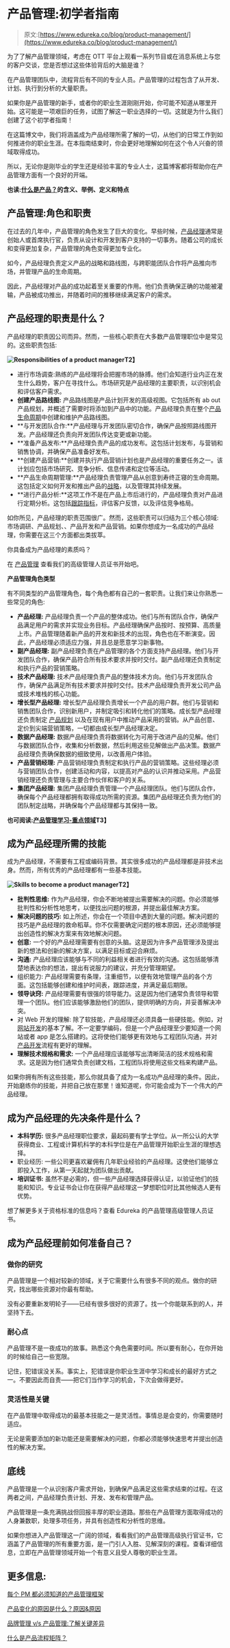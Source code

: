 # 产品管理:初学者指南

> 原文:[https://www.edureka.co/blog/product-management/](https://www.edureka.co/blog/product-management/)

为了了解产品管理领域，考虑在 OTT 平台上观看一系列节目或在消息系统上与您的客户交谈，您是否想过这些体验背后的大脑是谁？

在产品管理团队中，流程背后有不同的专业人员。产品管理的过程包含了从开发、计划、执行到分析的大量职责。

如果你是产品管理的新手，或者你的职业生涯刚刚开始，你可能不知道从哪里开始。这可能是一项艰巨的任务，试图了解这一职业选择的一切。这就是为什么我们创建了这个初学者指南！

在这篇博文中，我们将涵盖成为产品经理所需了解的一切，从他们的日常工作到如何推进你的职业生涯。在本指南结束时，你会更好地理解如何在这个令人兴奋的领域取得成功。

所以，无论你是刚毕业的学生还是经验丰富的专业人士，这篇博客都将帮助你在产品管理方面有一个良好的开端。

**也读:[什么是产品？](https://www.edureka.co/blog/product)的含义、举例、定义和特点**

## **产品管理:角色和职责**

在过去的几年中，产品管理的角色发生了巨大的变化。早些时候，[产品经理](https://www.edureka.co/blog/how-to-become-a-better-product-manager-top-10-tips/)通常是创始人或首席执行官，负责从设计和开发到客户支持的一切事务。随着公司的成长和变得更加复杂，产品管理的角色变得更加专业化。

如今，产品经理负责定义产品的战略和路线图，与跨职能团队合作将产品推向市场，并管理产品的生命周期。

因此，产品经理对产品的成功起着至关重要的作用。他们负责确保正确的功能被灌输，产品被成功推出，并随着时间的推移继续满足客户的需求。

## 产品经理的职责是什么？

产品经理的职责因公司而异。然而，一些核心职责在大多数产品管理职位中是常见的。这些职责包括:

**![Responsibilities of a product manager](../Images/5949301651c5447f22656199fbe8045d.png)T2】**

*   进行市场调查:熟练的产品经理将会把握市场的脉搏。他们会知道行业内正在发生什么趋势，客户在寻找什么。市场研究是产品经理的主要职责，以识别机会和评估客户需求。
*   **创建产品路线图:** 产品路线图是产品计划开发的高级视图。它包括所有 ab out 产品规划，并概述了需要时将添加到产品中的功能。产品经理负责在整个[产品生命周期](https://www.edureka.co/blog/what-are-the-stages-and-examples-of-a-product-lifecycle/)中创建和维护产品路线图。
*   **与开发团队合作:**产品经理与开发团队密切合作，确保产品按照路线图开发。产品经理还负责向开发团队传达变更或新功能。
*   **准备产品发布:**产品经理负责产品的成功发布。这包括计划发布，与营销和销售协调，并确保产品准备好发布。
*   **创建产品营销:**创建并执行产品营销计划也是产品经理的重要任务之一。该计划应包括市场研究、竞争分析、信息传递和定位等活动。
*   **产品生命周期管理:**产品经理负责管理产品从创意到寿终正寝的生命周期。这包括定义如何开发和推出产品的[战略](https://www.edureka.co/blog/how-to-formulate-an-excellent-product-strategy/)，以及管理其持续发展。
*   **进行产品分析:**这项工作不是在产品上市后进行的，产品经理负责对产品进行定期分析。这包括[跟踪指标](https://www.edureka.co/blog/product-management-metrics)，评估客户反馈，以及评估竞争格局。

如你所见，产品经理的职责范围很广。然而，这些职责可以归结为三个核心领域:市场调研、产品规划、、产品开发和产品营销。如果你想成为一名成功的产品经理，你需要在这三个方面都出类拔萃。

你具备成为产品经理的素质吗？

在 [产品管理](https://www.edureka.co/highered/advanced-executive-program-in-product-management-iitg) 查看我们的高级管理人员证书开始吧。

**产品管理角色类型**

有不同类型的产品管理角色，每个角色都有自己的一套职责。让我们来让你熟悉一些常见的角色:

*   **产品经理:** 产品经理负责一个产品的整体成功。他们与所有团队合作，确保产品满足用户的需求并实现业务目标。产品经理确保产品按时、按预算、高质量上市。产品管理随着新产品的开发和新技术的出现，角色也在不断演变。因此，产品经理必须适应力强，并且总是愿意学习新事物。
*   **副产品经理:** 副产品经理负责在产品管理的各个方面支持产品经理。他们与开发团队合作，确保产品符合所有技术要求并按时交付。副产品经理还负责制定和执行产品的营销策略。
*   **技术产品经理:** 技术产品经理负责产品的整体技术方向。他们与开发团队合作，确保产品满足所有技术要求并按时交付。技术产品经理负责开发公司产品或技术堆栈的核心功能。
*   **增长型产品经理:** 增长型产品经理负责增长一个产品的用户群。他们与营销和销售团队合作，识别新用户，并制定吸引和转化他们的策略。成长型产品经理还负责制定 [产品规划](https://www.edureka.co/blog/what-is-product-planning-and-how-is-it-done/) 以及在现有用户中推动产品采用的营销。从产品创意、定价到尖端营销策略，一切都由成长型产品经理决定。
*   **数据产品经理:** 数据产品经理负责将数据转化为可用于改进产品的见解。他们与数据团队合作，收集和分析数据，然后利用这些见解做出产品决策。数据产品经理负责确保数据的细致使用，以改善用户体验。
*   **产品营销经理:** 产品营销经理负责制定和执行产品的营销策略。这些经理必须与营销团队合作，创建活动和内容，以提高对产品的认识并推动采用。产品营销经理还负责管理与主要合作伙伴和客户的关系。
*   **集团产品经理:** 集团产品经理负责管理一个产品经理团队。他们与团队合作，确保每个产品经理都拥有取得成功所需的资源。集团产品经理还负责为他们的团队制定战略，并确保每个产品经理都与其保持一致。

**也可阅读:[产品管理学习-重点领域](https://www.edureka.co/blog/product-management-learning)T3】**

## **成为产品经理所需的技能**

成为产品经理，不需要有工程或编码背景。其实很多成功的产品经理都是非技术出身。然而，所有优秀的产品经理都有一些基本技能。

**![Skills to become a product manager](../Images/ede9dc5efa7de5c675a15d00060c9490.png)T2】**

*   **批判性思维:** 作为产品经理，你会不断地被提出需要解决的问题。你必须能够批判性和分析性地思考，以便找出问题的根源，并提出最佳解决方案。
*   **解决问题的技巧:** 如上所述，你会在一个项目中遇到大量的问题。解决问题的技巧是产品经理的救命稻草。你不仅需要确定问题的根本原因，还必须能够提出创造性的解决方案来有效地解决问题。
*   **创意:** 一个好的产品经理需要有创意的头脑。这是因为许多产品管理涉及提出新的想法和创新的解决方案，以满足目标或迎合麻烦。
*   **沟通:** 产品经理应该能够与不同的利益相关者进行有效的沟通。这包括能够清楚地表达你的想法，提出有说服力的建议，并充分管理期望。
*   组织能力: 产品经理需要有条理，注重细节，以便有效地管理产品的各个方面。这包括能够创建和维护时间表，跟踪进度，并满足最后期限。
*   **领导诀窍:** 产品经理需要有很强的领导能力。这是因为他们通常负责领导和管理一个团队。他们应该能够激励他们的团队，提供明确的方向，并妥善解决冲突。
*   对 Web 开发的理解: 除了软技能，产品经理还必须具备一些硬技能。例如，对[网站开发](http://edureka.co/blog/web-development-tutorial/)的基本了解。不一定要学编码，但是一个产品经理至少要知道一个网站或者 app 是怎么搭建的。这将使他们能够更有效地与工程团队沟通，并对[产品开发](https://www.edureka.co/blog/dynamic-stages-of-the-new-age-product-development-process/)流程有更好的理解。
*   **理解技术规格和需求:** 一个产品经理应该能够写出清晰简洁的技术规格和需求。这是因为他们通常负责创建文档，工程团队将使用这些文档来构建产品。

如果你拥有所有这些技能，那么你就具备了成为一名成功产品经理的条件。因此，开始磨练你的技能，并把自己放在那里！谁知道呢，你可能会成为下一个伟大的产品经理。

## **成为产品经理的先决条件是什么？**

*   **本科学历:** 很多产品经理职位要求，最起码要有学士学位。从一所公认的大学获得商业、工程或计算机科学的本科学位是在产品管理开始职业生涯的理想选择。
*   职业经历: 一些公司更喜欢雇佣有几年职业经验的产品经理。这使他们能够立即投入工作，从第一天起就为团队做出贡献。
*   **培训证书:** 虽然不是必需的，但一些产品经理选择获得认证，以验证他们的技能和知识。专业证书会让你在获得产品经理这一梦想职位时比其他候选人更有优势。

想了解更多关于资格标准的信息吗？查看 Edureka 的产品管理高级管理人员证书。

## **成为产品经理前如何准备自己？**

### **做你的研究**

产品管理是一个相对较新的领域，关于它需要什么有很多不同的观点。做你的研究，找出哪些资源对你最有帮助。

没有必要重新发明轮子——已经有很多很好的资源了。找一个你能联系到的人，并坚持下去。

### **耐心点**

产品管理不是一夜成功的故事。熟悉这个角色需要时间。所以要有耐心，在你开始的时候给自己一些宽限。

记住，犯错误没关系。事实上，犯错误是你职业生涯中学习和成长的最好方式之一。不要因此而自责——把它们当作学习的机会，下次会做得更好。

### **灵活性是关键**

在产品管理中取得成功的最基本技能之一是灵活性。事情总是会变的，你需要随时适应。

无论是需要添加的新功能还是需要解决的问题，你都必须能够快速思考并提出创造性的解决方案。

## **底线**

产品管理是一个从识别客户需求开始，到确保产品满足这些需求结束的过程。在这两者之间，产品经理负责计划、开发、发布和管理产品。

产品管理是一条充满挑战但回报丰厚的职业道路。那些在产品管理方面取得成功的人身兼数职，处理多项任务，并具有创造性和分析性的思维。

如果你想进入产品管理这一广阔的领域，看看我们的产品管理高级执行官证书，它涵盖了产品管理的所有重要方面，是一门引人入胜、见解深刻的课程。查看详细信息，立即在产品管理领域开始一个有意义且受人尊敬的职业生涯。

## **更多信息:**

[每个 PM 都必须知道的产品管理框架](https://www.edureka.co/blog/product-management-frameworks)

[产品变化的原因是什么？原因&原因](https://www.edureka.co/blog/what-are-the-reasons-of-variations-in-product-causes-reasons/)

[品牌管理 v/s 产品管理:了解关键差异](https://www.edureka.co/blog/brand-and-product-management/)

[什么是产品流程矩阵？](https://www.edureka.co/blog/what-is-the-product-process-matrix/)